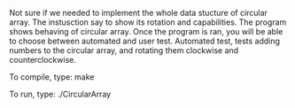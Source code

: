 Not sure if we needed to implement the whole data stucture of circular array. The instusction say to show its rotation and capabilities. The program shows behaving of circular array. Once the program is ran, you will be able to choose between automated and user test. Automated test, tests adding numbers to the circular array, and rotating them clockwise and counterclockwise.

To compile, type:
make

To run, type:
./CircularArray
